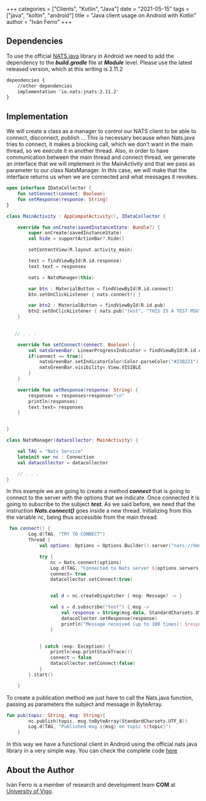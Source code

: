 +++
categories = ["Clients", "Kotlin", "Java"]
date = "2021-05-15"
tags = ["java", "koltin", "android"]
title = "Java client usage on Android with Kotlin"
author = "Iván Ferro"
+++

## Dependencies
To use the official [NATS.java](https://github.com/nats-io/nats.java) library in Android we need to add the dependency to the ***build.gradle*** file at ***Module*** level. Please use the latest released version, which at this writing is 2.11.2

```xml
dependencies {
    //other dependencies
    implementation 'io.nats:jnats:2.11.2'
}
```

## Implementation

We will create a class as a manager to control our NATS client to be able to connect, disconnect, publish ... This is necessary because when Nats.java tries to connect, it makes a blocking call, which we don't want in the main thread, so we execute it in another thread. Also, in order to have communication between the main thread and connect thread, we generate an interface that we will implement in the MainActivity and that we pass as parameter to our class NatsManager. In this case, we will make that the interface returns us when we are connected and what messages it revokes.

```kotlin
open interface IDataCollector {
    fun setConnect(connect: Boolean)
    fun setResponse(response: String)
}

class MainActivity : AppCompatActivity(), IDataCollector {

    override fun onCreate(savedInstanceState: Bundle?) {
        super.onCreate(savedInstanceState)
        val hide = supportActionBar?.hide()

        setContentView(R.layout.activity_main)

        text = findViewById(R.id.response)
        text.text = responses

        nats = NatsManager(this)

        var btn : MaterialButton = findViewById(R.id.connect)
        btn.setOnClickListener { nats.connect() }

        var btn2 : MaterialButton = findViewById(R.id.pub)
        btn2.setOnClickListener { nats.pub("test", "THIS IS A TEST MSG") }
    }

   
   // . . . 

    override fun setConnect(connect: Boolean) {
        val natsGreenBar: LinearProgressIndicator = findViewById(R.id.connectIndicator)
        if(connect == true){
            natsGreenBar.setIndicatorColor(Color.parseColor("#23B221"))
            natsGreenBar.visibility= View.VISIBLE
        }
    }

    override fun setResponse(response: String) {
        responses = responses+response+"\n"
        println(responses)
        text.text= responses
    }


}

```

```kotlin
class NatsManager(datacollector: MainActivity) {

    val TAG = "Nats Service"
    lateinit var nc : Connection
    val datacollector = datacollector

    // . . . 
}

```

In this example we are going to create a method ***connect*** that is going to connect to the server with the options that we indicate. Once connected it is going to subscribe to the subject ***test***. As we said before, we need that the instruction ***Nats.connect()*** goes inside a new thread. Initializing from this the variable nc, being thus accessible from the main thread.

```kotlin
 fun connect() {
        Log.d(TAG, "TRY TO CONNECT")
        Thread {
            val options: Options = Options.Builder().server("nats://demo.nats.io:4222").build()

            try {
                nc = Nats.connect(options)
                Log.d(TAG, "Connected to Nats server ${options.servers.first()}")
                connect= true
                datacollector.setConnect(true)


                val d = nc.createDispatcher { msg: Message? -> }

                val s = d.subscribe("test") { msg ->
                    val response = String(msg.data, StandardCharsets.UTF_8)
                    datacollector.setResponse(response)
                    println("Message received (up to 100 times): $response")
                }


            } catch (exp: Exception) {
                println(exp.printStackTrace())
                connect = false
                datacollector.setConnect(false)
            }
        }.start()

    }
```

To create a publication method we just have to call the Nats.java function, passing as parameters the subject and message in ByteArray.

```kotlin
fun pub(topic: String, msg: String){
        nc.publish(topic, msg.toByteArray(StandardCharsets.UTF_8))
        Log.d(TAG, "Published msg ${msg} on topic ${topic}")
    }
```

In this way we have a functional client in Android using the official nats java library in a very simple way.
You can check the complete code [here](https://github.com/nats-io/kotlin-nats-examples/tree/main/simple-android-app)

## About the Author

Iván Ferro is a member of research and development team **COM** at [University of Vigo](https://www.uvigo.gal/).


